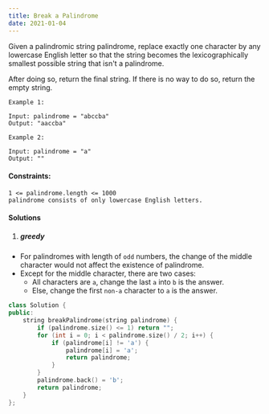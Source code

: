 ```yaml
---
title: Break a Palindrome
date: 2021-01-04
---
```

Given a palindromic string palindrome, replace exactly one character by any lowercase English letter so that the string becomes the lexicographically smallest possible string that isn't a palindrome.

After doing so, return the final string.  If there is no way to do so, return the empty string.

 

```
Example 1:

Input: palindrome = "abccba"
Output: "aaccba"

Example 2:

Input: palindrome = "a"
Output: ""
```

 

#### Constraints:

    1 <= palindrome.length <= 1000
    palindrome consists of only lowercase English letters.


#### Solutions

1. ##### greedy

- For palindromes with length of `odd` numbers, the change of the middle character would not affect the existence of palindrome.
- Except for the middle character, there are two cases:
    - All characters are `a`, change the last `a` into `b` is the answer.
    - Else, change the first `non-a` character to `a` is the answer.

```cpp
class Solution {
public:
    string breakPalindrome(string palindrome) {
        if (palindrome.size() <= 1) return "";
        for (int i = 0; i < palindrome.size() / 2; i++) {
            if (palindrome[i] != 'a') {
                palindrome[i] = 'a';
                return palindrome;
            }
        }
        palindrome.back() = 'b';
        return palindrome;
    }
};
```
